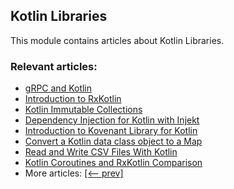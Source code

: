 ## Kotlin Libraries

This module contains articles about Kotlin Libraries.

### Relevant articles:

- [gRPC and Kotlin](https://www.baeldung.com/kotlin/grpc)
- [Introduction to RxKotlin](https://www.baeldung.com/kotlin/rxkotlin)
- [Kotlin Immutable Collections](https://www.baeldung.com/kotlin/immutable-collections)
- [Dependency Injection for Kotlin with Injekt](https://www.baeldung.com/kotlin/dependency-injection-with-injekt)
- [Introduction to Kovenant Library for Kotlin](https://www.baeldung.com/kotlin/kovenant)
- [Convert a Kotlin data class object to a Map](https://www.baeldung.com/kotlin/data-class-to-map)
- [Read and Write CSV Files With Kotlin](https://www.baeldung.com/kotlin/csv-files)
- [Kotlin Coroutines and RxKotlin Comparison](https://www.baeldung.com/kotlin/coroutines-vs-rxkotlin)
- More articles: [[<-- prev]](/kotlin-libraries)
